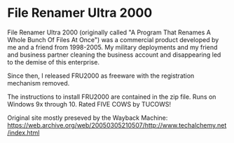 # File Renamer Ultra 2000

File Renamer Ultra 2000 (originally called "A Program That Renames A Whole Bunch Of Files At Once") was a commercial product developed by me and a friend from 1998-2005. My military deployments and my friend and business partner cleaning the business account and disappearing led to the demise of this enterprise.

Since then, I released FRU2000 as freeware with the registration mechanism removed.

The instructions to install FRU2000 are contained in the zip file.
Runs on Windows 9x through 10.
Rated FIVE COWS by TUCOWS!

Original site mostly preseved by the Wayback Machine:
https://web.archive.org/web/20050305210507/http://www.techalchemy.net/index.html
